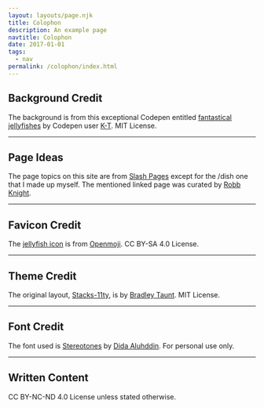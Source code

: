 ```yaml
---
layout: layouts/page.njk
title: Colophon
description: An example page
navtitle: Colophon
date: 2017-01-01
tags:
  - nav
permalink: /colophon/index.html
---
```


## Background Credit

The background is from this exceptional Codepen entitled [fantastical jellyfishes](https://codepen.io/K-T/pen/eWGaWo) by Codepen user [K-T](https://codepen.io/K-T). MIT License.

---

## Page Ideas

The page topics on this site are from [Slash Pages](https://slashpages.net/) except for the /dish one that I made up myself. The mentioned linked page was curated by [Robb Knight](https://rknight.me/). 

---

## Favicon Credit

The [jellyfish icon](https://openmoji.org/library/emoji-1FABC/) is from [Openmoji](https://openmoji.org/). CC BY-SA 4.0 License.

---

## Theme Credit 

The original layout, [Stacks-11ty](https://github.com/bradleytaunt/stacks-11ty), is by [Bradley Taunt](https://btxx.org/). MIT License.

---

## Font Credit

The font used is [Stereotones](https://fontesk.com/stereotones-font/) by [Dida Aluhddin](https://www.behance.net/ahweproject). For personal use only.

---

## Written Content

CC BY-NC-ND 4.0 License unless stated otherwise.
